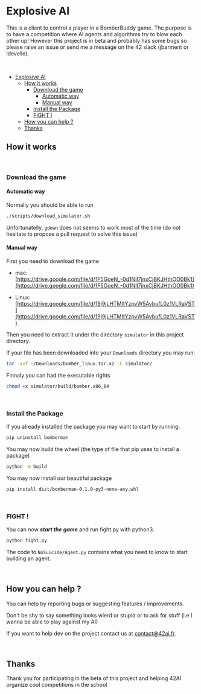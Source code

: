 # Explosive AI

This is a client to control a player in a BomberBuddy game. The purpose is to have a competition where AI agents and algorithms try to blow each other up! However this project is in beta and probably has some bugs so please raise an issue or send me a message on the 42 slack (jbarment or ldevelle).  

<br/>

- [Explosive AI](#explosive-ai)
	- [How it works](#how-it-works)
		- [Download the game](#download-the-game)
			- [Automatic way](#automatic-way)
			- [Manual way](#manual-way)
		- [Install the Package](#install-the-package)
		- [FIGHT !](#fight-)
	- [How you can help ?](#how-you-can-help-)
	- [Thanks](#thanks)


## How it works

<br/>

### Download the game

#### Automatic way

Normally you should be able to run

```sh
./scripts/download_simulator.sh
```

<!-- And it will download you the simulator in your project directory under `./simulator/build/bomber.x86_64` -->

Unfortunatelly, `gdown` does not seems to work most of the time (do not hesitate to propose a pull request to solve this issue)


#### Manual way

First you need to download the game

- mac: [https://drive.google.com/file/d/1F5GoeN_-0d1NlI7jnxCjBKJHthOO0Bk1](https://drive.google.com/file/d/1F5GoeN_-0d1NlI7jnxCjBKJHthOO0Bk1)

- Linux: [https://drive.google.com/file/d/19j9jLHTMItYzpvW5AvbufL0z1VLRaVST](https://drive.google.com/file/d/19j9jLHTMItYzpvW5AvbufL0z1VLRaVST)

Then you need to extract it under the directory `simulator` in this project directory.

If your file has been downloaded into your `Downloads` directory you may run: 

```sh
tar -xvf ~/Downloads/bomber_linux.tar.xz -C simulator/
```

Finnaly you can had the executable rights

```sh
chmod +x simulator/build/bomber.x86_64
```

<br/>

### Install the Package

If you already installed the package you may want to start by running:

```sh
pip uninstall bomberman 
```

You may now build the wheel (the type of file that pip uses to install a package)

```sh
python -m build 
```

You may now install our beautiful package

```sh
pip install dist/bomberman-0.1.0-py3-none-any.whl
```

<br/>


### FIGHT !

You can now ***start the game*** and run fight.py with python3.

```sh
python fight.py
```

The code to `NoSuicide/Agent.py` contains what you need to know to start building an agent.  

<br/>

## How you can help ?

You can help by reporting bugs or suggesting features / improvements.  

Don't be shy to say something looks wierd or stupid or to ask for stuff (i.e I wanna be able to play against my AI)  

If you want to help dev on the project contact us at contact@42ai.fr.  

<br/>

## Thanks

Thank you for participating in the beta of this project and helping 42AI organize cool competitions in the school